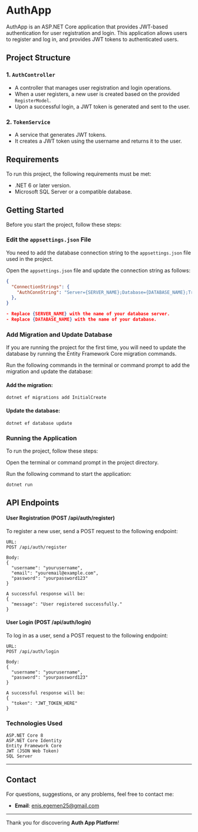 # AuthApp

AuthApp is an ASP.NET Core application that provides JWT-based authentication for user registration and login. This application allows users to register and log in, and provides JWT tokens to authenticated users.

## Project Structure

### 1. `AuthController`
- A controller that manages user registration and login operations.
- When a user registers, a new user is created based on the provided `RegisterModel`.
- Upon a successful login, a JWT token is generated and sent to the user.

### 2. `TokenService`
- A service that generates JWT tokens.
- It creates a JWT token using the username and returns it to the user.

## Requirements

To run this project, the following requirements must be met:

- .NET 6 or later version.
- Microsoft SQL Server or a compatible database.

## Getting Started

Before you start the project, follow these steps:

###  Edit the `appsettings.json` File

You need to add the database connection string to the `appsettings.json` file used in the project.

Open the `appsettings.json` file and update the connection string as follows:

```json
{
  "ConnectionStrings": {
    "AuthConnString": "Server={SERVER_NAME};Database={DATABASE_NAME};Trusted_Connection=True;"
  },
}

- Replace {SERVER_NAME} with the name of your database server.
- Replace {DATABASE_NAME} with the name of your database. 
```


### Add Migration and Update Database
If you are running the project for the first time, you will need to update the database by running the Entity Framework Core migration commands.

Run the following commands in the terminal or command prompt to add the migration and update the database:

#### Add the migration:
```
dotnet ef migrations add InitialCreate
```

#### Update the database:
```
dotnet ef database update
```

### Running the Application
To run the project, follow these steps:

Open the terminal or command prompt in the project directory.

Run the following command to start the application:
```
dotnet run
```


## API Endpoints
#### User Registration (POST /api/auth/register)
To register a new user, send a POST request to the following endpoint:
```
URL:
POST /api/auth/register

Body:
{
  "username": "yourusername",
  "email": "youremail@example.com",
  "password": "yourpassword123"
}

A successful response will be:
{
  "message": "User registered successfully."
}
```

#### User Login (POST /api/auth/login)
To log in as a user, send a POST request to the following endpoint:

```
URL:
POST /api/auth/login

Body:
{
  "username": "yourusername",
  "password": "yourpassword123"
}

A successful response will be:
{
  "token": "JWT_TOKEN_HERE"
}
```

### Technologies Used
```
ASP.NET Core 8
ASP.NET Core Identity
Entity Framework Core
JWT (JSON Web Token)
SQL Server
```
---

## **Contact**

For questions, suggestions, or any problems, feel free to contact me:

- **Email**: [enis.egemen25@gmail.com](mailto:enis.egemen25@gmail.com)

---

Thank you for discovering **Auth App Platform**!
